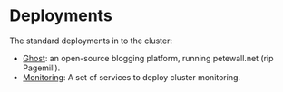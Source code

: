 # Deployments

The standard deployments in to the cluster:

* [Ghost](ghost): an open-source blogging platform, running petewall.net (rip Pagemill).
* [Monitoring](monitoring): A set of services to deploy cluster monitoring.
